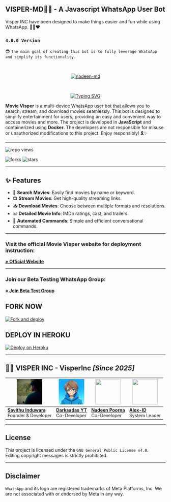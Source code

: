 ## VISPER-MD👩‍💻 - A Javascript WhatsApp User Bot
Visper INC have been designed to make things easier and fun while using WhatsApp. 👨‍💻❤️
### `4.0.0 Version`
😎 `The main goal of creating this bot is to fully leverage WhatsApp and simplify its functionality.`

<br>
<p align="center">  
  <a href="https://files.catbox.moe/bmfyw7.png">
    <img alt="nadeen-md" height="300" src="https://files.catbox.moe/bmfyw7.png">
    
  
  </a>
</p>

<br>

<p align="center">
<a href="https://git.io/typing-svg"><img src="https://readme-typing-svg.demolab.com?font=Fira+Code&weight=700&size=33&pause=1000&color=7600bc&width=435&lines=VISPER+MD+WHATSAPP+BOT;VERSION+4.0.0;CREATED+BY+VISPER+INC;Dark+Cyber+Matrix" alt="Typing SVG" /></a>
</p>

**Movie Visper** is a multi-device WhatsApp user bot that allows you to search, stream, and download movies seamlessly. This bot is designed to simplify entertainment for users, providing an easy and convenient way to access movies and more. The project is developed in **JavaScript** and containerized using **Docker**. The developers are not responsible for misuse or unauthorized modifications to this project. Enjoy responsibly! 🎗✨

---

![repo views](https://hits.seeyoufarm.com/api/count/incr/badge.svg?url=https%3A%2F%2Fgithub.com%2FSaviyakolla%2FMOVIE-VISPER&count_bg=%2379C83D&title_bg=%23555555&icon=gitpod.svg&icon_color=%23E7E7E7&title=Views&edge_flat=false)

![forks](https://img.shields.io/github/forks/Saviyakolla/MOVIE-VISPER?label=Forks&style=social)
![stars](https://img.shields.io/github/stars/Saviyakolla/MOVIE-VISPER?style=social)

---

## ✨ Features
- 🎥 **Search Movies**: Easily find movies by name or keyword.
- 📺 **Stream Movies**: Get high-quality streaming links.
- 📥 **Download Movies**: Choose between multiple formats and resolutions.
- 📊 **Detailed Movie Info**: IMDb ratings, cast, and trailers.
- 🤖 **Automated Commands**: Simple and efficient conversational commands.

---

### Visit the official Movie Visper website for deployment instruction:
**[» Official Website](https://movievisper.com)**

---

### Join our Beta Testing WhatsApp Group:
**[» Join Beta Test Group](https://chat.whatsapp.com/)**

## FORK NOW

<p align="left">
<a href="https://github.com/Saviyakolla/MOVIE-VISPER/fork"><img align="center" src="https://img.shields.io/badge/Fork This Repo-black?style=for-the-badge&logo=git&logoColor=white" alt="Fork and deploy" height="35" width="155" /></a>


## DEPLOY IN HEROKU

 [![Deploy on Heroku](https://img.shields.io/badge/Deploy-Now-brightgreen?style=for-the-badge&logo=github)](https://dashboard.heroku.com/new?template=https://github.com/saviya55/Saviya-Md)

---

## 👩‍💻 VISPER INC - VisperInc *[Since 2025]*

| <a href="https://github.com/Saviyakolla"><img src="https://raw.githubusercontent.com/Saviyakolla/Voice_Database/main/Random-Images_DB/img/myedit.png" width=80 height=80></a> | <a href="https://github.com/themisadas"><img src="https://raw.githubusercontent.com/Saviyakolla/Voice_Database/main/Random-Images_DB/img/image.png" width=80 height=80></a> | <a href="https://github.com/Nadeenpoorna-app"><img src="https://raw.githubusercontent.com/Nadeenpoorna-app/main-data/refs/heads/main/footer/2036.jpg" width=80 height=80></a> | <a href="https://github.com/ALEX-ID-LK"><img src="https://raw.githubusercontent.com/Nadeenpoorna-app/main-data/refs/heads/main/footer/alex.jpg" width=80 height=80></a> |
|---|---|---|---|
| **[Savithu Induwara](https://github.com/Saviyskolla)**</br>Founder & Developer | **[Darksadas YT](https://github.com/DarksadasYT1)**</br>Co-Developer | **[Nadeen Poorna](https://github.com/Nadeenpoorna-app)**</br>Co-Developer | **[Alex-ID](https://github.com/ALEX-ID-LK)**</br>System Leader |
----

## License
This project is licensed under the `GNU General Public License v4.0`.  
Editing copyright messages is strictly prohibited.

---

## Disclaimer
`WhatsApp` and its logo are registered trademarks of Meta Platforms, Inc. We are not associated with or endorsed by Meta in any way.
